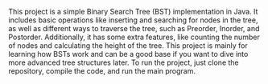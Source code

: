This project is a simple Binary Search Tree (BST) implementation in Java. It includes basic operations like inserting and searching for nodes in the tree, as well as different ways to traverse the tree, such as Preorder, Inorder, and Postorder. Additionally, it has some extra features, like counting the number of nodes and calculating the height of the tree. This project is mainly for learning how BSTs work and can be a good base if you want to dive into more advanced tree structures later. To run the project, just clone the repository, compile the code, and run the main program.


